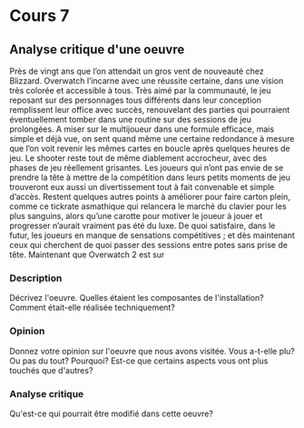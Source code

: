 # Cours 7
## Analyse critique d'une oeuvre

Près de vingt ans que l’on attendait un gros vent de nouveauté chez Blizzard. Overwatch l’incarne avec une réussite certaine, dans une vision très colorée et accessible à tous. Très aimé par la communauté, le jeu reposant sur des personnages tous différents dans leur conception remplissent leur office avec succès, renouvelant des parties qui pourraient éventuellement tomber dans une routine sur des sessions de jeu prolongées. A miser sur le multijoueur dans une formule efficace, mais simple et déjà vue, on sent quand même une certaine redondance à mesure que l’on voit revenir les mêmes cartes en boucle après quelques heures de jeu.
Le shooter reste tout de même diablement accrocheur, avec des phases de jeu réellement grisantes. Les joueurs qui n’ont pas envie de se prendre la tête à mettre de la compétition dans leurs petits moments de jeu trouveront eux aussi un divertissement tout à fait convenable et simple d’accès. Restent quelques autres points à améliorer pour faire carton plein, comme ce tickrate asmathique qui relancera le marché du clavier pour les plus sanguins, alors qu’une carotte pour motiver le joueur à jouer et progresser n’aurait vraiment pas été du luxe. De quoi satisfaire, dans le futur, les joueurs en manque de sensations compétitives ; et dès maintenant ceux qui cherchent de quoi passer des sessions entre potes sans prise de tête. Maintenant que Overwatch 2 est sur 


### Description
Décrivez l'oeuvre. Quelles étaient les composantes de l'installation? Comment était-elle réalisée techniquement? 

### Opinion
Donnez votre opinion sur l'oeuvre que nous avons visitée. Vous a-t-elle plu? Ou pas du tout? Pourquoi? Est-ce que certains aspects vous ont plus touchés que d'autres? 

### Analyse critique
Qu'est-ce qui pourrait être modifié dans cette oeuvre? 
